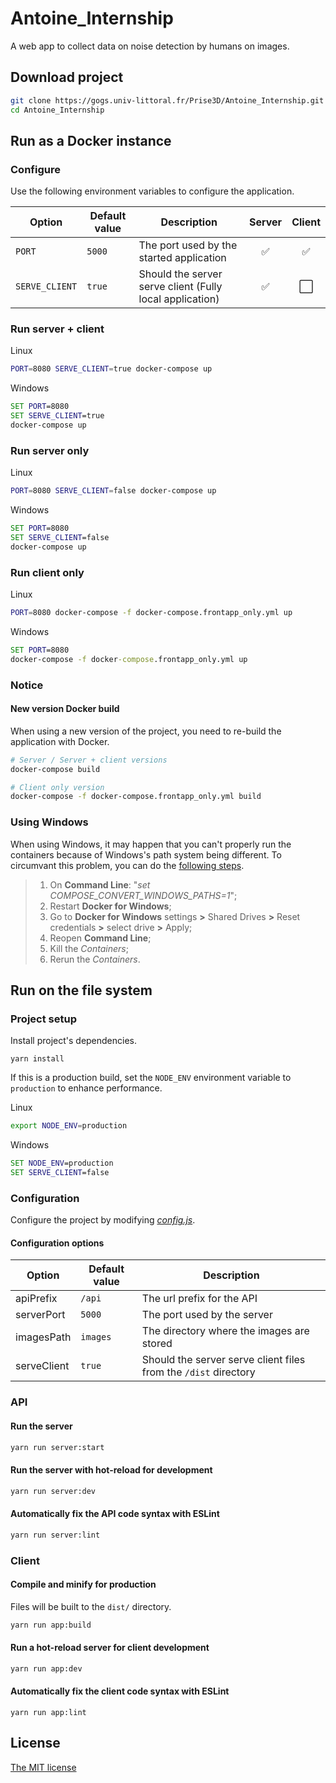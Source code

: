 # Antoine_Internship
A web app to collect data on noise detection by humans on images.

## Download project
```sh
git clone https://gogs.univ-littoral.fr/Prise3D/Antoine_Internship.git
cd Antoine_Internship
```

## Run as a Docker instance
### Configure
Use the following environment variables to configure the application.

| Option      | Default value | Description | Server | Client |
| ----------- | ------------- | ----------- | :------: | :------: |
| `PORT` | `5000` | The port used by the started application |  ✅  | ✅ |
| `SERVE_CLIENT` | `true` | Should the server serve client (Fully local application) |  ✅  | ⬜️ |

### Run server + client
Linux
```sh
PORT=8080 SERVE_CLIENT=true docker-compose up
```
Windows
```bat
SET PORT=8080
SET SERVE_CLIENT=true
docker-compose up
```

### Run server only
Linux
```sh
PORT=8080 SERVE_CLIENT=false docker-compose up
```
Windows
```bat
SET PORT=8080
SET SERVE_CLIENT=false
docker-compose up
```

### Run client only
Linux
```sh
PORT=8080 docker-compose -f docker-compose.frontapp_only.yml up
```
Windows
```bat
SET PORT=8080
docker-compose -f docker-compose.frontapp_only.yml up
```

### Notice
#### New version Docker build
When using a new version of the project, you need to re-build the application with Docker.
```sh
# Server / Server + client versions
docker-compose build

# Client only version
docker-compose -f docker-compose.frontapp_only.yml build
```

### Using Windows
When using Windows, it may happen that you can't properly run the containers because of Windows's path system being different. To circumvant this problem, you can do the [following steps](https://github.com/docker/compose/issues/4303#issuecomment-379563170).
> 1. On **Command Line**: "_set COMPOSE_CONVERT_WINDOWS_PATHS=1_";
> 2. Restart **Docker for Windows**;
> 3. Go to **Docker for Windows** settings **>** Shared Drives **>** Reset credentials **>** select drive **>** Apply;
> 4. Reopen **Command Line**;
> 5. Kill the _Containers_;
> 6. Rerun the _Containers_.

## Run on the file system
### Project setup
Install project's dependencies.
```
yarn install
```

If this is a production build, set the `NODE_ENV` environment variable to `production` to enhance performance.

Linux
```sh
export NODE_ENV=production
```
Windows
```bat
SET NODE_ENV=production
SET SERVE_CLIENT=false
```

### Configuration 
Configure the project by modifying *[config.js](config.js)*.

#### Configuration options
| Option      | Default value | Description |
| ----------- | ------------- | ----------- |
| apiPrefix | `/api` | The url prefix for the API |
| serverPort | `5000` | The port used by the server |
| imagesPath | `images` | The directory where the images are stored |
| serveClient | `true` | Should the server serve client files from the `/dist` directory |


### API
#### Run the server
```sh
yarn run server:start
```

#### Run the server with hot-reload for development
```sh
yarn run server:dev
```

#### Automatically fix the API code syntax with ESLint
```sh
yarn run server:lint
```


### Client
#### Compile and minify for production
Files will be built to the `dist/` directory.
```sh
yarn run app:build
```

#### Run a hot-reload server for client development
```sh
yarn run app:dev
```


#### Automatically fix the client code syntax with ESLint
```
yarn run app:lint
```

## License
[The MIT license](LICENSE)
